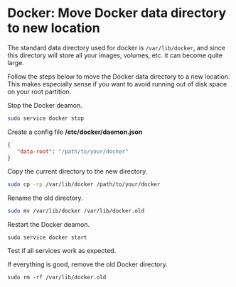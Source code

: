 # Docker: Move Docker data directory to new location

The standard data directory used for docker is `/var/lib/docker`, and since this directory will store all your images, volumes, etc. it can become quite large.

Follow the steps below to move the Docker data directory to a new location. This makes especially sense if you want to avoid running out of disk space on your root partition.

Stop the Docker deamon.

```bash
sudo service docker stop
```

Create a config file **/etc/docker/daemon.json**

```json
{ 
   "data-root": "/path/to/your/docker" 
}
```

Copy the current directory to the new directory.

```bash
sudo cp -rp /var/lib/docker /path/to/your/docker
```

Rename the old directory.

```bash
sudo mv /var/lib/docker /var/lib/docker.old
```

Restart the Docker deamon.

```
sudo service docker start
```

Test if all services work as expected.

If everything is good, remove the old Docker directory.

```
sudo rm -rf /var/lib/docker.old
```
